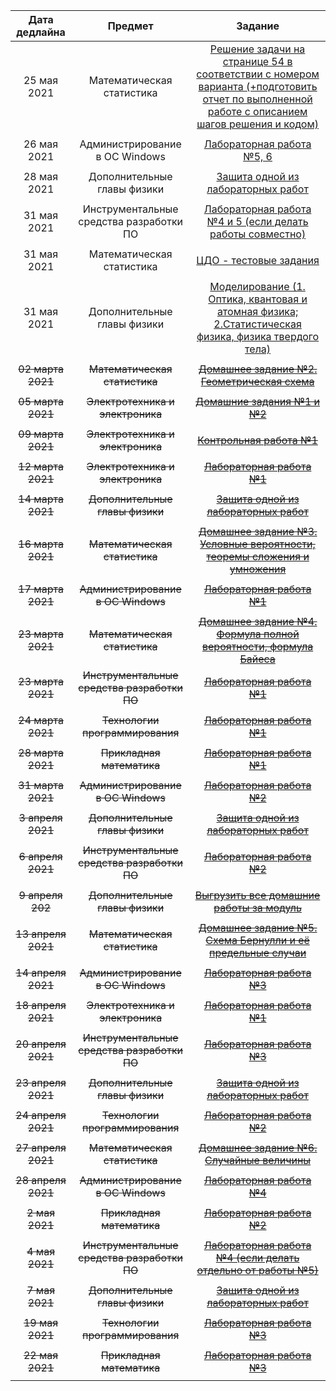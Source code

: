 | Дата дедлайна | Предмет | Задание |
| :---: | :---: | :---: | 
|25 мая 2021 | Математическая статистика | [Решение задачи на странице 54 в соответствии с номером варианта (+подготовить отчет по выполненной работе с описанием шагов решения и кодом)](https://drive.google.com/file/d/1O_H1ftodgSf9xeMeCYw0gyTaey4d0N0W/view?usp=sharing)  |
| | | |
|26 мая 2021 | Администрирование в ОС Windows | [Лабораторная работа №5, 6](https://drive.google.com/file/d/1ekUqC2J93BhQsvzvsIxOXou_bzCbptLM/view?usp=sharing) |
| | | |
|28 мая 2021 | Дополнительные главы физики | [Защита одной из лабораторных работ](https://study.physics.itmo.ru/) |
| | | |
|31 мая 2021 | Инструментальные средства разработки ПО | [Лабораторная работа №4 и 5 (если делать работы совместно)](https://info-m3203.tech/subjects/devtools) |
| | | |
|31 мая 2021 | Математическая статистика | [ЦДО - тестовые задания](https://de.ifmo.ru/)  |
| | | |
|31 мая 2021 | Дополнительные главы физики | [Моделирование (1. Оптика, квантовая и атомная физика; 2.Статистическая физика, физика твердого тела)](https://study.physics.itmo.ru/)  |
| | | |
|~~02 марта 2021~~ | ~~Математическая статистика~~ | ~~[Домашнее задание №2. Геометрическая схема](https://mvbabushkin.xyz/my/)~~  |
| | | |
|~~05 марта 2021~~ | ~~Электротехника и электроника~~ | ~~[Домашние задания №1 и №2](https://info-m3203.tech/subjects/eltech)~~ |
| | | |
|~~09 марта 2021~~ | ~~Электротехника и электроника~~ | ~~[Контрольная работа №1](https://info-m3203.tech/subjects/eltech)~~ |
| | | |
|~~12 марта 2021~~ | ~~Электротехника и электроника~~ | ~~[Лабораторная работа №1](https://info-m3203.tech/subjects/eltech)~~ |
| | | |
|~~14 марта 2021~~ |~~Дополнительные главы физики~~ | ~~[Защита одной из лабораторных работ](https://study.physics.itmo.ru/)~~ |
| | | |
|~~16 марта 2021~~ | ~~Математическая статистика~~ | ~~[Домашнее задание №3. Условные вероятности, теоремы сложения и умножения](https://mvbabushkin.xyz/my/)~~  |
| | | |
|~~17 марта 2021~~ | ~~Администрирование в ОС Windows~~ | ~~[Лабораторная работа №1](https://drive.google.com/file/d/1VgQ9qo_Zw7qxGYeZfq3R26m9NvMglYGI/view?usp=sharing)~~ |
| | | |
|~~23 марта 2021~~ | ~~Математическая статистика~~ | ~~[Домашнее задание №4. Формула полной вероятности, формула Байеса](https://mvbabushkin.xyz/my/)~~ |
|~~23 марта 2021~~ | ~~Инструментальные средства разработки ПО~~ | ~~[Лабораторная работа №1](https://info-m3203.tech/subjects/devtools)~~ |
| | | |
|~~24 марта 2021~~ | ~~Технологии программирования~~ | ~~[Лабораторная работа №1](https://www.notion.so/1-c91c505841034d6381934db51a8ce3a9)~~ |
| | | |
|~~28 марта 2021~~ | ~~Прикладная математика~~ | ~~[Лабораторная работа №1](http://mathdep.ifmo.ru/wp-content/uploads/2021/03/Lab_1_pm.pdf)~~ |
| | | |
|~~31 марта 2021~~ | ~~Администрирование в ОС Windows~~ | ~~[Лабораторная работа №2](https://drive.google.com/file/d/1a1NjI2HnRUOL5Dh5ylsmtWureORYGIL-/view?usp=sharing)~~ |
| | | |
|~~3 апреля 2021~~ | ~~Дополнительные главы физики~~ | ~~[Защита одной из лабораторных работ](https://study.physics.itmo.ru/)~~ |
| | | |
|~~6 апреля 2021~~ | ~~Инструментальные средства разработки ПО~~ | ~~[Лабораторная работа №2](https://info-m3203.tech/subjects/devtools)~~ |
| | | |
|~~9 апреля 202~~ | ~~Дополнительные главы физики~~ | ~~[Выгрузить все домашние работы за модуль](https://study.physics.itmo.ru/)~~ |
| | | |
|~~13 апреля 2021~~ | ~~Математическая статистика~~| ~~[Домашнее задание №5. Схема Бернулли и её предельные случаи](https://mvbabushkin.xyz/my/)~~  |
| | | |
|~~14 апреля 2021~~ | ~~Администрирование в ОС Windows~~ | ~~[Лабораторная работа №3](https://drive.google.com/file/d/1WDsnSQ9X7L9ZzBx0Wgzrk7GTJEnv8QYJ/view?usp=sharing)~~ |
| | | |
|~~18 апреля 2021~~| ~~Электротехника и электроника~~ | ~~[Лабораторная работа №1](https://teams.microsoft.com/l/team/19%3ab3a922e1ca8c4c0da78f36006e9f22d3%40thread.tacv2/conversations?groupId=b3d066fe-b3c3-4b8e-85ca-029747895a74&tenantId=f1980062-2921-426e-b382-ba0359fbee56)~~ |
| | | |
|~~20 апреля 2021~~ | ~~Инструментальные средства разработки ПО~~ | ~~[Лабораторная работа №3](https://info-m3203.tech/subjects/devtools)~~ |
| | | |
|~~23 апреля 2021~~ |~~Дополнительные главы физики~~ | ~~[Защита одной из лабораторных работ](https://study.physics.itmo.ru/)~~ |
| | | |
|~~24 апреля 2021~~ | ~~Технологии программирования~~ | ~~[Лабораторная работа №2](https://www.notion.so/1-c91c505841034d6381934db51a8ce3a9)~~ |
| | | |
|~~27 апреля 2021~~ | ~~Математическая статистика~~ | ~~[Домашнее задание №6. Случайные величины](https://mvbabushkin.xyz/my/)~~  |
| | | |
|~~28 апреля 2021~~ | ~~Администрирование в ОС Windows~~ | ~~[Лабораторная работа №4](https://drive.google.com/file/d/151_l_jxgaSql6klt3pWtGG0prqd60H9T/view?usp=sharing)~~ |
| | | |
|~~2 мая 2021~~ | ~~Прикладная математика~~ | ~~[Лабораторная работа №2](http://mathdep.ifmo.ru/wp-content/uploads/2021/03/Lab_2_pm.pdf)~~ |
| | | |
|~~4 мая 2021~~ | ~~Инструментальные средства разработки ПО~~ | ~~[Лабораторная работа №4 (если делать отдельно от работы №5)](https://info-m3203.tech/subjects/devtools)~~ |
| | | |
|~~7 мая 2021~~| ~~Дополнительные главы физики~~ | ~~[Защита одной из лабораторных работ](https://study.physics.itmo.ru/)~~ |
| | | |
|~~19 мая 2021~~ | ~~Технологии программирования~~ | ~~[Лабораторная работа №3](https://www.notion.so/1-c91c505841034d6381934db51a8ce3a9)~~ |
| | | |
|~~22 мая 2021~~ | ~~Прикладная математика~~ | ~~[Лабораторная работа №3](http://mathdep.ifmo.ru/app_math_3/)~~ |
| | | |